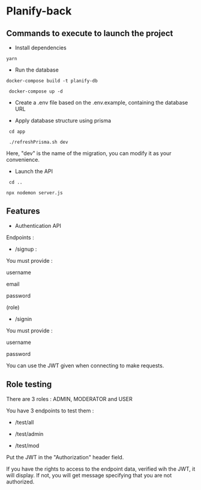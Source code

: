 # Planify-back

## Commands to execute to launch the project

- Install dependencies

```yarn```

- Run the database

``` docker-compose build -t planify-db ```

``` docker-compose up -d```
- Create a .env file based on the .env.example, containing the database URL

- Apply database structure using prisma

``` cd app```

``` ./refreshPrisma.sh dev```

Here, "dev" is the name of the migration, you can modify it as your convenience.

- Launch the API

``` cd ..```

```npx nodemon server.js```

## Features

- Authentication API

Endpoints :

- /signup :

You must provide :

username

email

password

(role)

- /signin

You must provide :

username

password

You can use the JWT given when connecting to make requests.

## Role testing

There are 3 roles : ADMIN, MODERATOR and USER

You have 3 endpoints to test them :

- /test/all

- /test/admin

- /test/mod

Put the JWT in the "Authorization" header field.

If you have the rights to access to the endpoint data, verified wih the JWT, it will display. If not, you will get message specifying that you are not authorized.